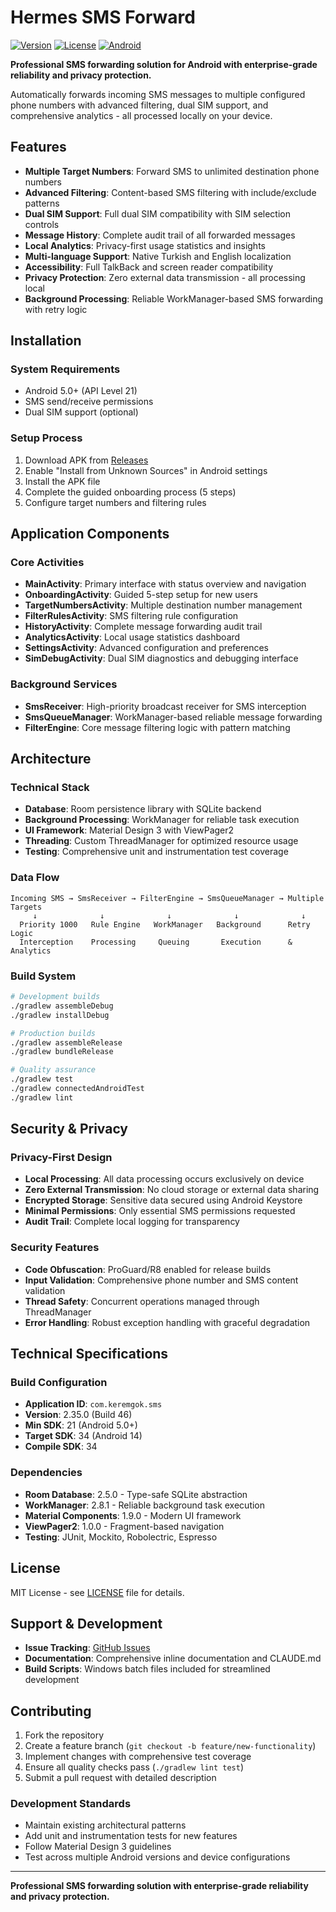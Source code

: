 # Hermes SMS Forward

[![Version](https://img.shields.io/badge/version-2.35.0-blue.svg)](https://github.com/hermesthecat/sms-forward-android)
[![License](https://img.shields.io/badge/license-MIT-green.svg)](LICENSE)
[![Android](https://img.shields.io/badge/platform-Android%205.0%2B-brightgreen.svg)](https://android.com)

**Professional SMS forwarding solution for Android with enterprise-grade reliability and privacy protection.**

Automatically forwards incoming SMS messages to multiple configured phone numbers with advanced filtering, dual SIM support, and comprehensive analytics - all processed locally on your device.

## Features

- **Multiple Target Numbers**: Forward SMS to unlimited destination phone numbers
- **Advanced Filtering**: Content-based SMS filtering with include/exclude patterns
- **Dual SIM Support**: Full dual SIM compatibility with SIM selection controls
- **Message History**: Complete audit trail of all forwarded messages
- **Local Analytics**: Privacy-first usage statistics and insights
- **Multi-language Support**: Native Turkish and English localization
- **Accessibility**: Full TalkBack and screen reader compatibility
- **Privacy Protection**: Zero external data transmission - all processing local
- **Background Processing**: Reliable WorkManager-based SMS forwarding with retry logic

## Installation

### System Requirements

- Android 5.0+ (API Level 21)
- SMS send/receive permissions
- Dual SIM support (optional)

### Setup Process

1. Download APK from [Releases](https://github.com/hermesthecat/sms-forward-android/releases)
2. Enable "Install from Unknown Sources" in Android settings
3. Install the APK file
4. Complete the guided onboarding process (5 steps)
5. Configure target numbers and filtering rules

## Application Components

### Core Activities

- **MainActivity**: Primary interface with status overview and navigation
- **OnboardingActivity**: Guided 5-step setup for new users
- **TargetNumbersActivity**: Multiple destination number management
- **FilterRulesActivity**: SMS filtering rule configuration
- **HistoryActivity**: Complete message forwarding audit trail
- **AnalyticsActivity**: Local usage statistics dashboard
- **SettingsActivity**: Advanced configuration and preferences
- **SimDebugActivity**: Dual SIM diagnostics and debugging interface

### Background Services

- **SmsReceiver**: High-priority broadcast receiver for SMS interception
- **SmsQueueManager**: WorkManager-based reliable message forwarding
- **FilterEngine**: Core message filtering logic with pattern matching

## Architecture

### Technical Stack

- **Database**: Room persistence library with SQLite backend
- **Background Processing**: WorkManager for reliable task execution
- **UI Framework**: Material Design 3 with ViewPager2
- **Threading**: Custom ThreadManager for optimized resource usage
- **Testing**: Comprehensive unit and instrumentation test coverage

### Data Flow

```text
Incoming SMS → SmsReceiver → FilterEngine → SmsQueueManager → Multiple Targets
     ↓              ↓              ↓              ↓              ↓
  Priority 1000   Rule Engine   WorkManager   Background      Retry Logic
  Interception    Processing     Queuing       Execution      & Analytics
```

### Build System

```bash
# Development builds
./gradlew assembleDebug
./gradlew installDebug

# Production builds  
./gradlew assembleRelease
./gradlew bundleRelease

# Quality assurance
./gradlew test
./gradlew connectedAndroidTest
./gradlew lint
```

## Security & Privacy

### Privacy-First Design

- **Local Processing**: All data processing occurs exclusively on device
- **Zero External Transmission**: No cloud storage or external data sharing
- **Encrypted Storage**: Sensitive data secured using Android Keystore
- **Minimal Permissions**: Only essential SMS permissions requested
- **Audit Trail**: Complete local logging for transparency

### Security Features

- **Code Obfuscation**: ProGuard/R8 enabled for release builds
- **Input Validation**: Comprehensive phone number and SMS content validation
- **Thread Safety**: Concurrent operations managed through ThreadManager
- **Error Handling**: Robust exception handling with graceful degradation

## Technical Specifications

### Build Configuration

- **Application ID**: `com.keremgok.sms`
- **Version**: 2.35.0 (Build 46)
- **Min SDK**: 21 (Android 5.0+)
- **Target SDK**: 34 (Android 14)
- **Compile SDK**: 34

### Dependencies

- **Room Database**: 2.5.0 - Type-safe SQLite abstraction
- **WorkManager**: 2.8.1 - Reliable background task execution
- **Material Components**: 1.9.0 - Modern UI framework
- **ViewPager2**: 1.0.0 - Fragment-based navigation
- **Testing**: JUnit, Mockito, Robolectric, Espresso

## License

MIT License - see [LICENSE](LICENSE) file for details.

## Support & Development

- **Issue Tracking**: [GitHub Issues](https://github.com/hermesthecat/sms-forward-android/issues)
- **Documentation**: Comprehensive inline documentation and CLAUDE.md
- **Build Scripts**: Windows batch files included for streamlined development

## Contributing

1. Fork the repository
2. Create a feature branch (`git checkout -b feature/new-functionality`)
3. Implement changes with comprehensive test coverage
4. Ensure all quality checks pass (`./gradlew lint test`)
5. Submit a pull request with detailed description

### Development Standards

- Maintain existing architectural patterns
- Add unit and instrumentation tests for new features
- Follow Material Design 3 guidelines
- Test across multiple Android versions and device configurations

---

**Professional SMS forwarding solution with enterprise-grade reliability and privacy protection.**
